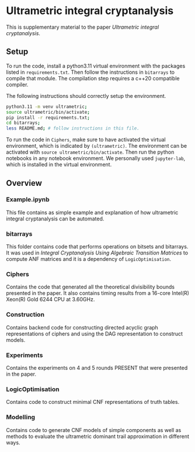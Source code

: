 # Ultrametric integral cryptanalysis
This is supplementary material to the paper *Ultrametric integral cryptanalysis*.

## Setup
To run the code, install a python3.11 virtual environment with the packages listed in `requirements.txt`. Then follow the instructions in `bitarrays` to compile that module. The compilation step requires a c++20 compatible compiler.

The following instructions should correctly setup the environment.
```sh
python3.11 -m venv ultrametric;
source ultrametric/bin/activate;
pip install -r requirements.txt;
cd bitarrays;
less README.md; # follow instructions in this file.
```

To run the code in `Ciphers`, make sure to have activated the virtual environment, which is indicated by `(ultrametric)`. The environment can be activated with `source ultrametric/bin/activate`. Then run the python notebooks in any notebook environment. We personally used `jupyter-lab`, which is installed in the virtual environment.

## Overview
### Example.ipynb
This file contains as simple example and explanation of how ultrametric integral cryptanalysis can be automated.

### bitarrays
This folder contains code that performs operations on bitsets and bitarrays. It was used in *Integral Cryptanalysis Using Algebraic Transition Matrices* to compute ANF matrices and it is a dependency of `LogicOptimisation`.

### Ciphers
Contains the code that generated all the theoretical divisibility bounds presented in the paper. It also contains timing results from a 16-core Intel(R) Xeon(R) Gold 6244 CPU at 3.60GHz.

### Construction
Contains backend code for constructing directed acyclic graph representations of ciphers and using the DAG representation to construct models.

### Experiments
Contains the experiments on 4 and 5 rounds PRESENT that were presented in the paper.

### LogicOptimisation
Contains code to construct minimal CNF representations of truth tables.

### Modelling
Contains code to generate CNF models of simple components as well as methods to evaluate the ultrametric dominant trail approximation in different ways.